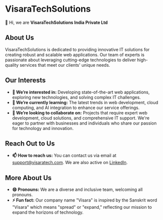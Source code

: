 # VisaraTechSolutions

👋 Hi, we are **VisaraTechSolutions India Private Ltd**

## About Us
VisaraTechSolutions is dedicated to providing innovative IT solutions for creating robust and scalable web applications. Our team of experts is passionate about leveraging cutting-edge technologies to deliver high-quality services that meet our clients' unique needs.

## Our Interests
- **👀 We’re interested in:** Developing state-of-the-art web applications, exploring new technologies, and solving complex IT challenges.
- **🌱 We’re currently learning:** The latest trends in web development, cloud computing, and AI integration to enhance our service offerings.
- **💞️ We’re looking to collaborate on:** Projects that require expert web development, cloud solutions, and comprehensive IT support. We're eager to partner with businesses and individuals who share our passion for technology and innovation.

## Reach Out to Us
- **📫 How to reach us:** You can contact us via email at [support@visaratech.com](mailto:support@visaratech.com). We are also active on [LinkedIn](https://www.linkedin.com/company/visaratechsolutions).

## More About Us
- **😄 Pronouns:** We are a diverse and inclusive team, welcoming all pronouns.
- **⚡ Fun fact:** Our company name "Visara" is inspired by the Sanskrit word "Visara" which means "spread" or "expand," reflecting our mission to expand the horizons of technology.

<!---
VisaraTechSolutions/VisaraTechSolutions is a ✨ special ✨ repository because its `README.md` (this file) appears on your GitHub profile.
You can click the Preview link to take a look at your changes.
--->

